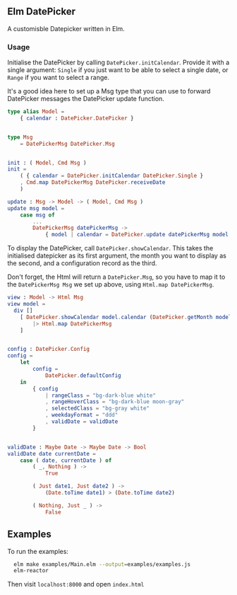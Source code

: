 ## Elm DatePicker

A customisble Datepicker written in Elm.

### Usage

Initialise the DatePicker by calling `DatePicker.initCalendar`. Provide it with a single argument: `Single` if you just want to be able to select a single date, or `Range` if you want to select a range.

It's a good idea here to set up a Msg type that you can use to forward DatePicker messages the DatePicker update function.

```Elm
type alias Model =
    { calendar : DatePicker.DatePicker }


type Msg
    = DatePickerMsg DatePicker.Msg


init : ( Model, Cmd Msg )
init =
    ( { calendar = DatePicker.initCalendar DatePicker.Single }
    , Cmd.map DatePickerMsg DatePicker.receiveDate
    )

update : Msg -> Model -> ( Model, Cmd Msg )
update msg model =
    case msg of
        ...
        DatePickerMsg datePickerMsg ->
            { model | calendar = DatePicker.update datePickerMsg model.calendar } ! []
```

To display the DatePicker, call `DatePicker.showCalendar`. This takes the initialised datepicker as its first argument, the month you want to display as the second, and a configuration record as the third.

Don't forget, the Html will return a `DatePicker.Msg`, so you have to map it to the `DatePickerMsg Msg` we set up above, using `Html.map DatePickerMsg`.

```Elm
view : Model -> Html Msg
view model =
  div []
    [ DatePicker.showCalendar model.calendar (DatePicker.getMonth model.calendar) config
        |> Html.map DatePickerMsg
    ]


config : DatePicker.Config
config =
    let
        config =
            DatePicker.defaultConfig
    in
        { config
            | rangeClass = "bg-dark-blue white"
            , rangeHoverClass = "bg-dark-blue moon-gray"
            , selectedClass = "bg-gray white"
            , weekdayFormat = "ddd"
            , validDate = validDate
        }


validDate : Maybe Date -> Maybe Date -> Bool
validDate date currentDate =
    case ( date, currentDate ) of
        ( _, Nothing ) ->
            True

        ( Just date1, Just date2 ) ->
            (Date.toTime date1) > (Date.toTime date2)

        ( Nothing, Just _ ) ->
            False
```

## Examples

To run the examples:

```sh
  elm make examples/Main.elm --output=examples/examples.js
  elm-reactor
```

Then visit `localhost:8000` and open `index.html`
